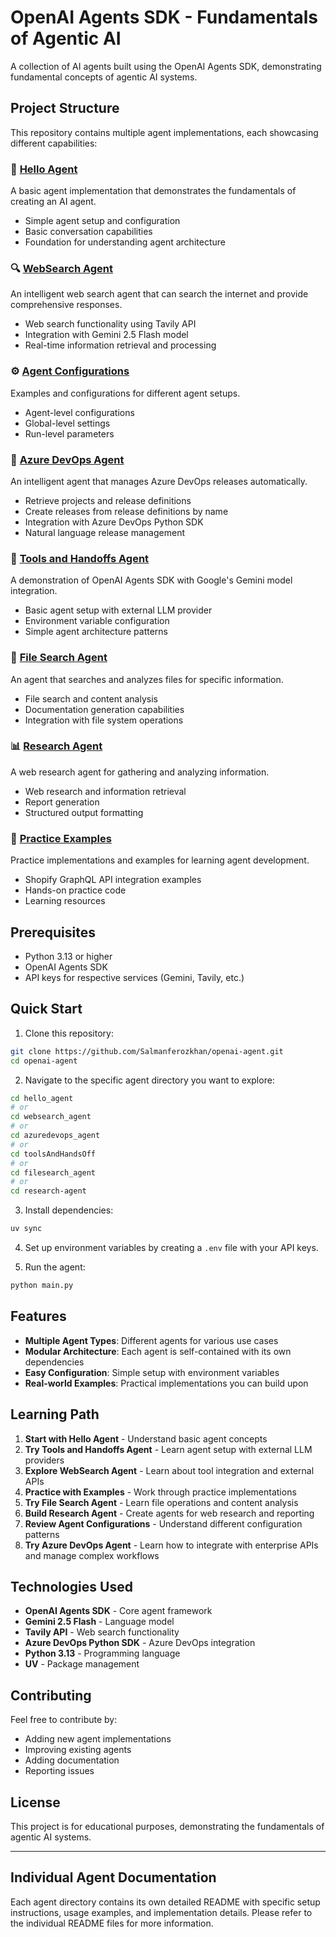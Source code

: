 # OpenAI Agents SDK - Fundamentals of Agentic AI

A collection of AI agents built using the OpenAI Agents SDK, demonstrating fundamental concepts of agentic AI systems.

## Project Structure

This repository contains multiple agent implementations, each showcasing different capabilities:

### 🤖 [Hello Agent](./hello_agent/)
A basic agent implementation that demonstrates the fundamentals of creating an AI agent.
- Simple agent setup and configuration
- Basic conversation capabilities
- Foundation for understanding agent architecture

### 🔍 [WebSearch Agent](./websearch_agent/)
An intelligent web search agent that can search the internet and provide comprehensive responses.
- Web search functionality using Tavily API
- Integration with Gemini 2.5 Flash model
- Real-time information retrieval and processing

### ⚙️ [Agent Configurations](./agent_configurations/)
Examples and configurations for different agent setups.
- Agent-level configurations
- Global-level settings
- Run-level parameters

### 🚀 [Azure DevOps Agent](./azuredevops_agent/)
An intelligent agent that manages Azure DevOps releases automatically.
- Retrieve projects and release definitions
- Create releases from release definitions by name
- Integration with Azure DevOps Python SDK
- Natural language release management

### 🔧 [Tools and Handoffs Agent](./toolsAndHandsOff/)
A demonstration of OpenAI Agents SDK with Google's Gemini model integration.
- Basic agent setup with external LLM provider
- Environment variable configuration
- Simple agent architecture patterns

### 🔎 [File Search Agent](./filesearch_agent/)
An agent that searches and analyzes files for specific information.
- File search and content analysis
- Documentation generation capabilities
- Integration with file system operations

### 📊 [Research Agent](./research-agent/)
A web research agent for gathering and analyzing information.
- Web research and information retrieval
- Report generation
- Structured output formatting

### 🎯 [Practice Examples](./practice/)
Practice implementations and examples for learning agent development.
- Shopify GraphQL API integration examples
- Hands-on practice code
- Learning resources

## Prerequisites

- Python 3.13 or higher
- OpenAI Agents SDK
- API keys for respective services (Gemini, Tavily, etc.)

## Quick Start

1. Clone this repository:
```bash
git clone https://github.com/Salmanferozkhan/openai-agent.git
cd openai-agent
```

2. Navigate to the specific agent directory you want to explore:
```bash
cd hello_agent
# or
cd websearch_agent
# or
cd azuredevops_agent
# or
cd toolsAndHandsOff
# or
cd filesearch_agent
# or
cd research-agent
```

3. Install dependencies:
```bash
uv sync
```

4. Set up environment variables by creating a `.env` file with your API keys.

5. Run the agent:
```bash
python main.py
```

## Features

- **Multiple Agent Types**: Different agents for various use cases
- **Modular Architecture**: Each agent is self-contained with its own dependencies
- **Easy Configuration**: Simple setup with environment variables
- **Real-world Examples**: Practical implementations you can build upon

## Learning Path

1. **Start with Hello Agent** - Understand basic agent concepts
2. **Try Tools and Handoffs Agent** - Learn agent setup with external LLM providers
3. **Explore WebSearch Agent** - Learn about tool integration and external APIs
4. **Practice with Examples** - Work through practice implementations
5. **Try File Search Agent** - Learn file operations and content analysis
6. **Build Research Agent** - Create agents for web research and reporting
7. **Review Agent Configurations** - Understand different configuration patterns
8. **Try Azure DevOps Agent** - Learn how to integrate with enterprise APIs and manage complex workflows

## Technologies Used

- **OpenAI Agents SDK** - Core agent framework
- **Gemini 2.5 Flash** - Language model
- **Tavily API** - Web search functionality
- **Azure DevOps Python SDK** - Azure DevOps integration
- **Python 3.13** - Programming language
- **UV** - Package management

## Contributing

Feel free to contribute by:
- Adding new agent implementations
- Improving existing agents
- Adding documentation
- Reporting issues

## License

This project is for educational purposes, demonstrating the fundamentals of agentic AI systems.

---

## Individual Agent Documentation

Each agent directory contains its own detailed README with specific setup instructions, usage examples, and implementation details. Please refer to the individual README files for more information.